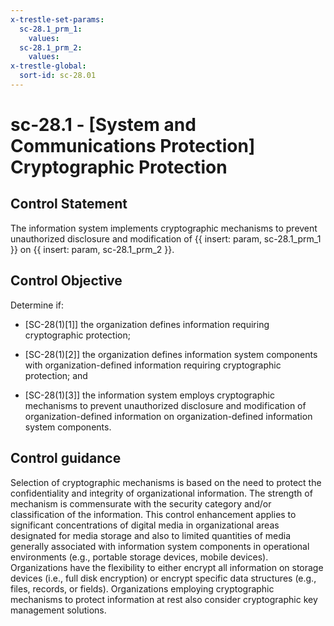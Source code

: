 ```yaml
---
x-trestle-set-params:
  sc-28.1_prm_1:
    values:
  sc-28.1_prm_2:
    values:
x-trestle-global:
  sort-id: sc-28.01
---
```


# sc-28.1 - \[System and Communications Protection\] Cryptographic Protection

## Control Statement

The information system implements cryptographic mechanisms to prevent unauthorized disclosure and modification of {{ insert: param, sc-28.1_prm_1 }} on {{ insert: param, sc-28.1_prm_2 }}.

## Control Objective

Determine if:

- \[SC-28(1)[1]\] the organization defines information requiring cryptographic protection;

- \[SC-28(1)[2]\] the organization defines information system components with organization-defined information requiring cryptographic protection; and

- \[SC-28(1)[3]\] the information system employs cryptographic mechanisms to prevent unauthorized disclosure and modification of organization-defined information on organization-defined information system components.

## Control guidance

Selection of cryptographic mechanisms is based on the need to protect the confidentiality and integrity of organizational information. The strength of mechanism is commensurate with the security category and/or classification of the information. This control enhancement applies to significant concentrations of digital media in organizational areas designated for media storage and also to limited quantities of media generally associated with information system components in operational environments (e.g., portable storage devices, mobile devices). Organizations have the flexibility to either encrypt all information on storage devices (i.e., full disk encryption) or encrypt specific data structures (e.g., files, records, or fields). Organizations employing cryptographic mechanisms to protect information at rest also consider cryptographic key management solutions.
